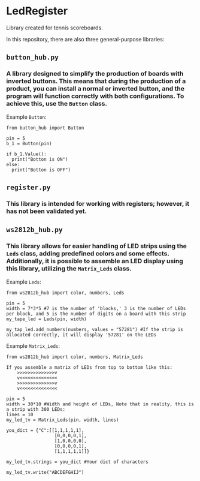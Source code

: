 # LedRegister

Library created for tennis scoreboards.

In this repository, there are also three general-purpose libraries:

## ```button_hub.py```

### A library designed to simplify the production of boards with inverted buttons. This means that during the production of a product, you can install a normal or inverted button, and the program will function correctly with both configurations. To achieve this, use the ```Button``` class.

Example ```Button```:
```
from button_hub import Button

pin = 5
b_1 = Button(pin)

if b_1.Value():
  print("Botton is ON")
else:
  print("Botton is OFF")
```

## ```register.py```

### This library is intended for working with registers; however, it has not been validated yet.

## ```ws2812b_hub.py```

### This library allows for easier handling of LED strips using the ```Leds``` class, adding predefined colors and some effects. Additionally, it is possible to assemble an LED display using this library, utilizing the ```Matrix_Leds``` class.

Example ```Leds```:
```
from ws2812b_hub import color, numbers, Leds
 
pin = 5
width = 7*3*5 #7 is the number of 'blocks,' 3 is the number of LEDs per block, and 5 is the number of digits on a board with this strip
my_tape_led = Leds(pin, width)

my_tap_led.add_numbers(numbers, values = "57281") #If the strip is allocated correctly, it will display '57281' on the LEDs
```

Example ```Matrix_Leds```:
```
from ws2812b_hub import color, numbers, Matrix_Leds

If you assemble a matrix of LEDs from top to bottom like this:
    >>>>>>>>>>>>>>v
    v<<<<<<<<<<<<<<
    >>>>>>>>>>>>>>v
    v<<<<<<<<<<<<<<
 
pin = 5
width = 30*10 #Width and height of LEDs, Note that in reality, this is a strip with 300 LEDs:
lines = 10
my_led_tv = Matrix_Leds(pin, width, lines)

you_dict = {"C":[[1,1,1,1,1],
                  [0,0,0,0,1],
                  [1,0,0,0,0],
                  [0,0,0,0,1],
                  [1,1,1,1,1]]}

my_led_tv.strings = you_dict #Your dict of characters

my_led_tv.write("ABCDEFGHIJ")
```
